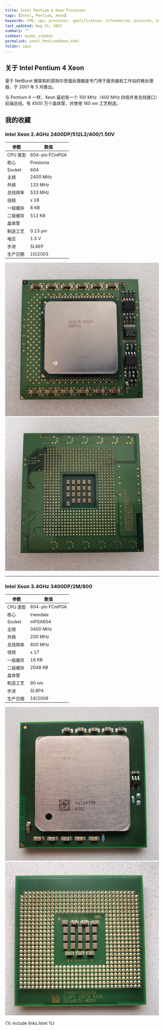 ```yaml
---
title: Intel Pentium 4 Xeon Processor
tags: [Intel, Pentium, Xeon]
keywords: CPU, cpu, processor, qualification, information, pictures, core, frequency, chip packaging, packaging, cpu info, x86, collection, amd, cyrix, harris, ibm, idt, iit, intel, motorola, nec, sgs, sgs-thomson, siemens, ST, signetics, mhs, ti, texas instruments, ulsi, umc, weitek, zilog, 808x, 8085, 8088, 8086, 80188, 80186, 80286, 286, 80386, 386, i386, Am386, 386sx, 386dx, 486, i486, 586, 486sx, 486dx, overdrive, 487, pentium, 586, 5x86, 386dlc, 386slc, 486dx2, mmx, ppro, pentium-pro, pro, athlon, duron, z80, dirk oppelt, dirk, oppelt, engineering, sample, samples
last_updated: Aug 31, 2022
summary: ""
sidebar: mydoc_sidebar
permalink: intel_Pentium4Xeon.html
folder: cpus
---
```


## 关于 Intel Pentium 4 Xeon

基于 NetBurst 微架构的英特尔至强处理器是专门用于服务器和工作站的微处理器，于 2001 年 5 月推出。

与 Pentium 4 一样，Xeon 最初有一个 100 MHz（400 MHz 四倍并发总线接口）前端总线，有 4500 万个晶体管，并使用 180 nm 工艺制造。

## 我的收藏

### Intel Xeon 2.4GHz 2400DP/512L2/400/1.50V

| 参数 | 数值 |
| ------ | ------ |
| CPU 类型 | 604-pin FCmPGA |
| 核心 | Prestonia |
| Socket | 604 |
| 主频 | 2400 MHz |
| 外频 | 133 MHz |
| 总线频率 | 533 MHz |
| 倍频 | x 18 |
| 一级缓存 | 8 KB |
| 二级缓存 | 512 KB |
| 晶体管 |  |
| 制造工艺 | 0.13 µm |
| 电压 | 1.5 V |
| 步进 | SL6EP |
| 生产日期 | 10/2003 |

![Intel Xeon 2400DP 2.4GHz 正面](/images/cpus/Intel/Intel_Xeon_2400DP_1.jpg)
![Intel Xeon 2400DP 2.4GHz 反面](/images/cpus/Intel/Intel_Xeon_2400DP_2.jpg)

---------

### Intel Xeon 3.4GHz 3400DP/2M/800

| 参数 | 数值 |
| ------ | ------ |
| CPU 类型 | 604-pin FCmPGA |
| 核心 | Irwindale |
| Socket | mPGA604 |
| 主频 | 3400 MHz |
| 外频 | 200 MHz |
| 总线频率 | 800 MHz |
| 倍频 | x 17 |
| 一级缓存 | 16 KB |
| 二级缓存 | 2048 KB |
| 晶体管 |  |
| 制造工艺 | 90 nm |
| 步进 | SL8P4 |
| 生产日期 | 16/2006 |

![Intel Xeon 3400DP 3.4GHz 正面](/images/cpus/Intel/Intel_Xeon_3400DP_1.jpg)
![Intel Xeon 3400DP 3.4GHz 反面](/images/cpus/Intel/Intel_Xeon_3400DP_2.jpg)

{% include links.html %}
